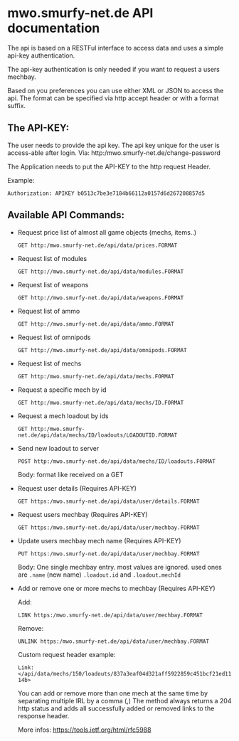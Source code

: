 mwo.smurfy-net.de API documentation
=========================================

The api is based on a RESTFul interface to access data and uses a simple api-key authentication.

The api-key authentication is only needed if you want to request a users mechbay.

Based on you preferences you can use either XML or JSON to access the api.
The format can be specified via http accept header or with a format suffix.

The API-KEY:
-------------

The user needs to provide the api key. The api key unique for the user is access-able after login.
Via: http:/mwo.smurfy-net.de/change-password

The Application needs to put the API-KEY to the http request Header.

Example:

    Authorization: APIKEY b0513c7be3e7184b66112a0157d6d267208857d5

Available API Commands:
------------------------

* Request price list of almost all game objects (mechs, items..)

  ```GET http:/mwo.smurfy-net.de/api/data/prices.FORMAT```

* Request list of modules

  ```GET http://mwo.smurfy-net.de/api/data/modules.FORMAT```
  
* Request list of weapons

  ```GET http://mwo.smurfy-net.de/api/data/weapons.FORMAT```
  
* Request list of ammo

  ```GET http://mwo.smurfy-net.de/api/data/ammo.FORMAT```
  
* Request list of omnipods

  ```GET http://mwo.smurfy-net.de/api/data/omnipods.FORMAT```
  
* Request list of mechs

  ```GET http:/mwo.smurfy-net.de/api/data/mechs.FORMAT```

* Request a specific mech by id

  ```GET http:/mwo.smurfy-net.de/api/data/mechs/ID.FORMAT```

* Request a mech loadout by ids

  ```GET http:/mwo.smurfy-net.de/api/data/mechs/ID/loadouts/LOADOUTID.FORMAT```

* Send new loadout to server

  ```POST http:/mwo.smurfy-net.de/api/data/mechs/ID/loadouts.FORMAT```
  
  Body: format like received on a GET
  

* Request user details (Requires API-KEY)

  ```GET https:/mwo.smurfy-net.de/api/data/user/details.FORMAT```

* Request users mechbay (Requires API-KEY)

  ```GET https:/mwo.smurfy-net.de/api/data/user/mechbay.FORMAT```
  
* Update users mechbay mech name (Requires API-KEY)

  ```PUT https:/mwo.smurfy-net.de/api/data/user/mechbay.FORMAT```

  Body: One single mechbay entry. most values are ignored. used ones are ```.name``` (new name) ```.loadout.id``` and ```.loadout.mechId```

* Add or remove one or more mechs to mechbay (Requires API-KEY)

  Add:
  
  ```LINK https:/mwo.smurfy-net.de/api/data/user/mechbay.FORMAT```
  
  Remove:
  
  ```UNLINK https:/mwo.smurfy-net.de/api/data/user/mechbay.FORMAT```
  
  Custom request header example: 
  
    ```Link: </api/data/mechs/150/loadouts/837a3eaf04d321aff5922859c451bcf21ed1114b>```
    
  You can add or remove more than one mech at the same time by separating multiple IRL by a comma (,)
  The method always returns a 204 http status and adds all successfully added or removed links to the response header.
  
  More infos: https://tools.ietf.org/html/rfc5988
  
